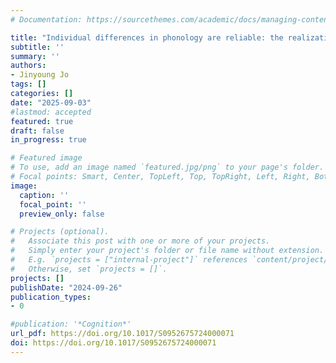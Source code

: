 ```yaml
---
# Documentation: https://sourcethemes.com/academic/docs/managing-content/

title: "Individual differences in phonology are reliable: the realization of stem-final obstruents in Korean (submitted)"
subtitle: ''
summary: ''
authors:
- Jinyoung Jo
tags: []
categories: []
date: "2025-09-03"
#lastmod: accepted
featured: true
draft: false
in_progress: true 

# Featured image
# To use, add an image named `featured.jpg/png` to your page's folder.
# Focal points: Smart, Center, TopLeft, Top, TopRight, Left, Right, BottomLeft, Bottom, BottomRight.
image:
  caption: ''
  focal_point: ''
  preview_only: false

# Projects (optional).
#   Associate this post with one or more of your projects.
#   Simply enter your project's folder or file name without extension.
#   E.g. `projects = ["internal-project"]` references `content/project/deep-learning/index.md`.
#   Otherwise, set `projects = []`.
projects: []
publishDate: "2024-09-26"
publication_types:
- 0

#publication: '*Cognition*'
url_pdf: https://doi.org/10.1017/S0952675724000071
doi: https://doi.org/10.1017/S0952675724000071
---
```

